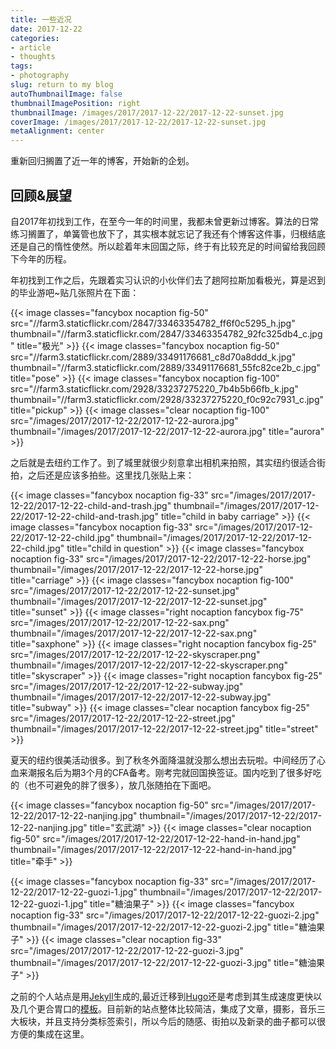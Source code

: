 ```yaml
---
title: 一些近况
date: 2017-12-22
categories:
- article
- thoughts
tags:
- photography
slug: return to my blog
autoThumbnailImage: false
thumbnailImagePosition: right
thumbnailImage: /images/2017/2017-12-22/2017-12-22-sunset.jpg
coverImage: /images/2017/2017-12-22/2017-12-22-sunset.jpg
metaAlignment: center
---
```


重新回归搁置了近一年的博客，开始新的企划。
<!--more-->

## 回顾&展望

自2017年初找到工作，在至今一年的时间里，我都未曾更新过博客。算法的日常练习搁置了，单簧管也放下了，其实根本就忘记了我还有个博客这件事，归根结底还是自己的惰性使然。所以趁着年末回国之际，终于有比较充足的时间留给我回顾下今年的历程。

年初找到工作之后，先跟着实习认识的小伙伴们去了趟阿拉斯加看极光，算是迟到的毕业游吧~贴几张照片在下面：

{{< image classes="fancybox nocaption fig-50" src="//farm3.staticflickr.com/2847/33463354782_ff6f0c5295_h.jpg" thumbnail="//farm3.staticflickr.com/2847/33463354782_92fc325db4_c.jpg" title="极光" >}}
{{< image classes="fancybox nocaption fig-50" src="//farm3.staticflickr.com/2889/33491176681_c8d70a8ddd_k.jpg" thumbnail="//farm3.staticflickr.com/2889/33491176681_55fc82ce2b_c.jpg" title="pose" >}}
{{< image classes="fancybox nocaption fig-100" src="//farm3.staticflickr.com/2928/33237275220_7b4b5b66fb_k.jpg" thumbnail="//farm3.staticflickr.com/2928/33237275220_f0c92c7931_c.jpg" title="pickup" >}}
{{< image classes="clear nocaption fig-100" src="/images/2017/2017-12-22/2017-12-22-aurora.jpg" thumbnail="/images/2017/2017-12-22/2017-12-22-aurora.jpg" title="aurora" >}}

之后就是去纽约工作了。到了城里就很少刻意拿出相机来拍照，其实纽约很适合街拍，之后还是应该多拍些。这里找几张贴上来：

{{< image classes="fancybox nocaption fig-33" src="/images/2017/2017-12-22/2017-12-22-child-and-trash.jpg" thumbnail="/images/2017/2017-12-22/2017-12-22-child-and-trash.jpg" title="child in baby carriage" >}}
{{< image classes="fancybox nocaption fig-33" src="/images/2017/2017-12-22/2017-12-22-child.jpg" thumbnail="/images/2017/2017-12-22/2017-12-22-child.jpg" title="child in question" >}}
{{< image classes="fancybox nocaption fig-33" src="/images/2017/2017-12-22/2017-12-22-horse.jpg" thumbnail="/images/2017/2017-12-22/2017-12-22-horse.jpg" title="carriage" >}}
{{< image classes="fancybox nocaption fig-100" src="/images/2017/2017-12-22/2017-12-22-sunset.jpg" thumbnail="/images/2017/2017-12-22/2017-12-22-sunset.jpg" title="sunset" >}}
{{< image classes="right nocaption fancybox fig-75" src="/images/2017/2017-12-22/2017-12-22-sax.png" thumbnail="/images/2017/2017-12-22/2017-12-22-sax.png" title="saxphone" >}}
{{< image classes="right nocaption fancybox fig-25" src="/images/2017/2017-12-22/2017-12-22-skyscraper.png" thumbnail="/images/2017/2017-12-22/2017-12-22-skyscraper.png" title="skyscraper" >}}
{{< image classes="right nocaption fancybox fig-25" src="/images/2017/2017-12-22/2017-12-22-subway.jpg" thumbnail="/images/2017/2017-12-22/2017-12-22-subway.jpg" title="subway" >}}
{{< image classes="clear nocaption fancybox fig-25" src="/images/2017/2017-12-22/2017-12-22-street.jpg" thumbnail="/images/2017/2017-12-22/2017-12-22-street.jpg" title="street" >}}  

夏天的纽约很美活动很多。到了秋冬外面降温就没那么想出去玩啦。中间经历了心血来潮报名后为期3个月的CFA备考。刚考完就回国换签证。国内吃到了很多好吃的（也不可避免的胖了很多），放几张随拍在下面吧。

{{< image classes="fancybox nocaption fig-50" src="/images/2017/2017-12-22/2017-12-22-nanjing.jpg" thumbnail="/images/2017/2017-12-22/2017-12-22-nanjing.jpg" title="玄武湖" >}}
{{< image classes="clear nocaption fig-50" src="/images/2017/2017-12-22/2017-12-22-hand-in-hand.jpg" thumbnail="/images/2017/2017-12-22/2017-12-22-hand-in-hand.jpg" title="牵手" >}}  

{{< image classes="fancybox nocaption fig-33" src="/images/2017/2017-12-22/2017-12-22-guozi-1.jpg" thumbnail="/images/2017/2017-12-22/2017-12-22-guozi-1.jpg" title="糖油果子" >}}
{{< image classes="fancybox nocaption fig-33" src="/images/2017/2017-12-22/2017-12-22-guozi-2.jpg" thumbnail="/images/2017/2017-12-22/2017-12-22-guozi-2.jpg" title="糖油果子" >}}
{{< image classes="clear nocaption fig-33" src="/images/2017/2017-12-22/2017-12-22-guozi-3.jpg" thumbnail="/images/2017/2017-12-22/2017-12-22-guozi-3.jpg" title="糖油果子" >}}  

之前的个人站点是用[Jekyll](https://jekyllrb.com/docs/home/)生成的,最近迁移到[Hugo](https://gohugo.io/)还是考虑到其生成速度更快以及几个更合胃口的[模板](https://themes.gohugo.io/hugo-tranquilpeak-theme/)。目前新的站点整体比较简洁，集成了文章，摄影，音乐三大板块，并且支持分类标签索引，所以今后的随感、街拍以及新录的曲子都可以很方便的集成在这里。